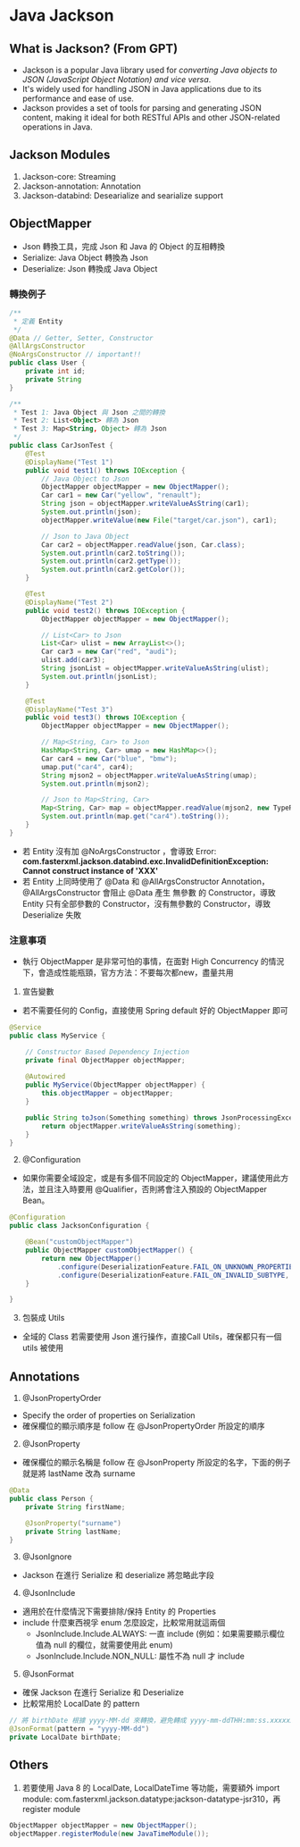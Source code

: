 # Java Jackson
## What is Jackson? (From GPT)
* Jackson is a popular Java library used for *converting Java objects to JSON (JavaScript Object Notation) and vice versa*.
* It's widely used for handling JSON in Java applications due to its performance and ease of use.
* Jackson provides a set of tools for parsing and generating JSON content, making it ideal for both RESTful APIs and other JSON-related operations in Java.

## Jackson Modules
1. Jackson-core: Streaming
2. Jackson-annotation: Annotation
3. Jackson-databind: Desearialize and searialize support

## ObjectMapper
* Json 轉換工具，完成 Json 和 Java 的 Object 的互相轉換
* Serialize: Java Object 轉換為 Json
* Deserialize: Json 轉換成 Java Object

### 轉換例子
```java
/**
 * 定義 Entity 
 */
@Data // Getter, Setter, Constructor
@AllArgsConstructor 
@NoArgsConstructor // important!!
public class User {
	private int id;
	private String 
}

/**
 * Test 1: Java Object 與 Json 之間的轉換 
 * Test 2: List<Object> 轉為 Json
 * Test 3: Map<String, Object> 轉為 Json
 */
public class CarJsonTest {
    @Test
    @DisplayName("Test 1")
    public void test1() throws IOException {
        // Java Object to Json
        ObjectMapper objectMapper = new ObjectMapper();
        Car car1 = new Car("yellow", "renault");
        String json = objectMapper.writeValueAsString(car1);
        System.out.println(json);
        objectMapper.writeValue(new File("target/car.json"), car1);

        // Json to Java Object
        Car car2 = objectMapper.readValue(json, Car.class);
        System.out.println(car2.toString());
        System.out.println(car2.getType());
        System.out.println(car2.getColor());
    }  

    @Test
    @DisplayName("Test 2")
    public void test2() throws IOException {
        ObjectMapper objectMapper = new ObjectMapper();

        // List<Car> to Json
        List<Car> ulist = new ArrayList<>();
        Car car3 = new Car("red", "audi");
        ulist.add(car3);
        String jsonList = objectMapper.writeValueAsString(ulist);
        System.out.println(jsonList);
    }

    @Test
    @DisplayName("Test 3")
    public void test3() throws IOException {
        ObjectMapper objectMapper = new ObjectMapper();

        // Map<String, Car> to Json
        HashMap<String, Car> umap = new HashMap<>();
        Car car4 = new Car("blue", "bmw");
        umap.put("car4", car4);
        String mjson2 = objectMapper.writeValueAsString(umap);
        System.out.println(mjson2);

        // Json to Map<String, Car>
        Map<String, Car> map = objectMapper.readValue(mjson2, new TypeReference<Map<String, Car>>() {});
        System.out.println(map.get("car4").toString());
    }
}
```
* 若 Entity 沒有加 @NoArgsConstructor ，會導致 Error: **com.fasterxml.jackson.databind.exc.InvalidDefinitionException: Cannot construct instance of 'XXX'**
* 若 Entity 上同時使用了 @Data 和 @AllArgsConstructor Annotation，@AllArgsConstructor 會阻止 @Data 產生 無參數 的 Constructor，導致 Entity 只有全部參數的 Constructor，沒有無參數的 Constructor，導致 Deserialize 失敗

### 注意事項
* 執行 ObjectMapper 是非常可怕的事情，在面對 High Concurrency 的情況下，會造成性能瓶頸，官方方法：不要每次都new，盡量共用
1. 宣告變數
* 若不需要任何的 Config，直接使用 Spring default 好的 ObjectMapper 即可
```java
@Service
public class MyService {

	// Constructor Based Dependency Injection
    private final ObjectMapper objectMapper;
    
    @Autowired
    public MyService(ObjectMapper objectMapper) {
        this.objectMapper = objectMapper;
    }

    public String toJson(Something something) throws JsonProcessingException {
        return objectMapper.writeValueAsString(something);
    }
}
```
2. @Configuration
* 如果你需要全域設定，或是有多個不同設定的 ObjectMapper，建議使用此方法，並且注入時要用 @Qualifier，否則將會注入預設的 ObjectMapper Bean。
```java
@Configuration
public class JacksonConfiguration {

    @Bean("customObjectMapper")
    public ObjectMapper customObjectMapper() {
        return new ObjectMapper()
            .configure(DeserializationFeature.FAIL_ON_UNKNOWN_PROPERTIES, false)
            .configure(DeserializationFeature.FAIL_ON_INVALID_SUBTYPE, false);
    }

}
```

3. 包裝成 Utils
* 全域的 Class 若需要使用 Json 進行操作，直接Call Utils，確保都只有一個 utils 被使用


## Annotations
1. @JsonPropertyOrder
* Specify the order of properties on Serialization 
* 確保欄位的顯示順序是 follow 在 @JsonPropertyOrder 所設定的順序
2. @JsonProperty
* 確保欄位的顯示名稱是 follow 在 @JsonProperty 所設定的名字，下面的例子就是將 lastName 改為 surname
```java
@Data
public class Person {
    private String firstName;

    @JsonProperty("surname")
    private String lastName;
}
```
3. @JsonIgnore
* Jackson 在進行 Serialize 和 deserialize 將忽略此字段
4. @JsonInclude
* 適用於在什麼情況下需要排除/保持 Entity 的 Properties 
* include 什麼東西視孚 enum 怎麼設定，比較常用就這兩個
	* JsonInclude.Include.ALWAYS: 一直 include (例如：如果需要顯示欄位值為 null 的欄位，就需要使用此 enum)
	* JsonInclude.Include.NON_NULL: 屬性不為 null 才 include
5. @JsonFormat
* 確保 Jackson 在進行 Serialize 和 Deserialize
* 比較常用於 LocalDate 的 pattern
```java
// 將 birthDate 根據 yyyy-MM-dd 來轉換，避免轉成 yyyy-mm-ddTHH:mm:ss.xxxxxx
@JsonFormat(pattern = "yyyy-MM-dd")
private LocalDate birthDate;
```  

## Others
1. 若要使用 Java 8 的 LocalDate, LocalDateTime 等功能，需要額外 import module: com.fasterxml.jackson.datatype:jackson-datatype-jsr310，再 register module
```java
ObjectMapper objectMapper = new ObjectMapper();
objectMapper.registerModule(new JavaTimeModule());
```
